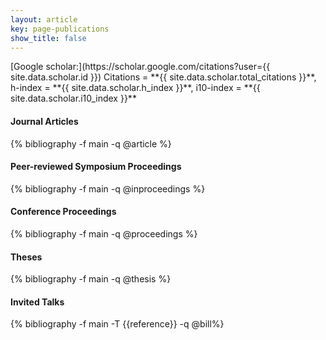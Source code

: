```yaml
---
layout: article
key: page-publications
show_title: false
---
```


<div class="mt-4"></div>

<div class="card" style="max-width:100%">
<div class="card__content">
<div markdown="1">
[Google scholar:](https://scholar.google.com/citations?user={{ site.data.scholar.id }})
Citations = **{{ site.data.scholar.total_citations }}**,
h-index = **{{ site.data.scholar.h_index }}**,
i10-index = **{{ site.data.scholar.i10_index }}**
</div></div></div>

<div class="mt-4"></div>

<h4 id="articles" class="pubyear">Journal Articles</h4>
{% bibliography -f main -q @article %}

<h4 id="inproceedings" class="pubyear">Peer-reviewed Symposium Proceedings</h4>
{% bibliography -f main -q @inproceedings %}

<h4 id="conference" class="pubyear">Conference Proceedings</h4>
{% bibliography -f main -q @proceedings %}

<h4 id="theses" class="pubyear">Theses</h4>
{% bibliography -f main -q @thesis %}

<h4 id="talks" class="pubyear">Invited Talks</h4>
{% bibliography -f main -T {{reference}} -q @bill%}

<p style="margin-top:1cm;"></p>

<script src=
"https://cdnjs.cloudflare.com/ajax/libs/jquery/3.7.1/jquery.min.js"
        integrity=
"sha512-v2CJ7UaYy4JwqLDIrZUI/4hqeoQieOmAZNXBeQyjo21dadnwR+8ZaIJVT8EE2iyI61OV8e6M8PP2/4hpQINQ/g=="
        crossorigin="anonymous"
        referrerpolicy="no-referrer">
$(document).ready(function(){
    var str =$(this).attr('id');

    $(".btnId").click(function(){
        var str = $(this).attr('id');
        var ret = str.split("_");
        var id = ret[1];
        $('#' + id).toggle();
    });
});
</script>